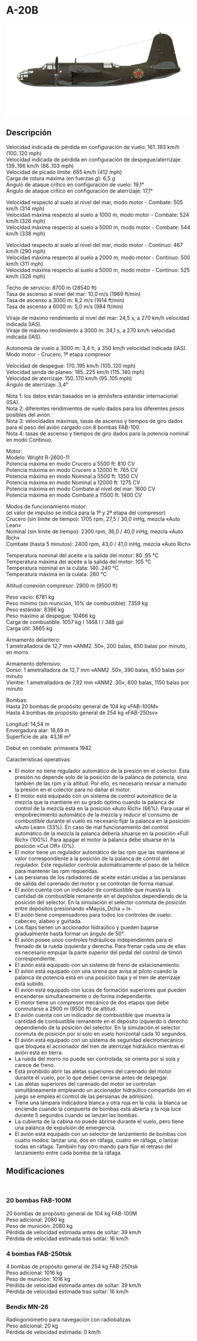 # A-20B  
  
![a20b](../images/a20b.png)  
  
## Descripción  
  
Velocidad indicada de pérdida en configuración de vuelo: 161..193 km/h (100..120 mph)  
Velocidad indicada de pérdida en configuración de despegue/aterrizaje: 139..166 km/h (86..103 mph)  
Velocidad de picado límite: 665 km/h (412 mph)  
Carga de rotura máxima (en fuerzas <i>g</i>): 6,5 <i>g</i>  
Ángulo de ataque crítico en configuración de vuelo: 19,1°  
Ángulo de ataque crítico en configuración de aterrizaje: 17,1°  
  
Velocidad respecto al suelo al nivel del mar, modo motor - Combate: 505 km/h (314 mph)  
Velocidad máxima respecto al suelo a 1000 m, modo motor - Combate: 524 km/h (326 mph)  
Velocidad máxima respecto al suelo a 5000 m, modo motor - Combate: 544 km/h (338 mph)  
  
Velocidad respecto al suelo al nivel del mar, modo motor - Continuo: 467 km/h (290 mph)  
Velocidad máxima respecto al suelo a 2000 m, modo motor - Continuo: 500 km/h (311 mph)  
Velocidad máxima respecto al suelo a 5000 m, modo motor - Continuo: 525 km/h (326 mph)  
  
Techo de servicio: 8700 m (28540 ft)  
Tasa de ascenso al nivel del mar: 10,0 m/s (1969 ft/min)  
Tasa de ascenso a 3000 m: 8,2 m/s (1614 ft/min)  
Tasa de ascenso a 6000 m: 5,0 m/s (984 ft/min)  
  
Viraje de máximo rendimiento al nivel del mar: 24,5 s, a 270 km/h velocidad indicada (IAS).  
Viraje de máximo rendimiento a 3000 m: 34,1 s, a 270 km/h velocidad indicada (IAS).  
  
Autonomía de vuelo a 3000 m: 3,4 h, a 350 km/h velocidad indicada (IAS). Modo motor - Crucero, 1ª etapa compresor  
  
Velocidad de despegue: 170..195 km/h (105..120 mph)  
Velocidad senda de planeo: 185..225 km/h (115..140 mph)  
Velocidad de aterrizaje: 150..170 km/h (95..105 mph)  
Ángulo de aterrizaje: 3,4°  
  
Nota 1: los datos están basados en la atmósfera estándar internacional (ISA).  
Nota 2: diferentes rendimientos de vuelo dados para los diferentes pesos posibles del avión.  
Nota 3: velocidades máximas, tasas de ascenso y tiempos de giro dados para el peso del avión cargado con 8 bombas FAB-100.  
Nota 4: tasas de ascenso y tiempos de giro dados para la potencia nominal en modo Continuo.  
  
Motor:  
Modelo: Wright R-2600-11  
Potencia máxima en modo Crucero a 5500 ft: 810 CV  
Potencia máxima en modo Crucero a 12000 ft: 765 CV  
Potencia máxima en modo Nominal a 5500 ft: 1350 CV  
Potencia máxima en modo Nominal a 12000 ft: 1275 CV  
Potencia máxima en modo Combate al nivel del mar: 1600 CV  
Potencia máxima en modo Combate a 11500 ft: 1400 CV  
  
Modos de funcionamiento motor:  
(el valor de impulso se indica para la 1ª y 2ª etapa del compresor)  
Crucero (sin límite de tiempo): 1705 rpm, 27,5 / 30,0 inHg, mezcla «Auto Lean»   
Nominal (sin límite de tiempo): 2300 rpm, 36,0 / 40,0 inHg, mezcla «Auto Rich»   
Combate (hasta 5 minutos): 2400 rpm, 43,0 / 41,0 inHg, mezcla «Auto Rich»   
  
Temperatura nominal del aceite a la salida del motor: 80..95 °C  
Temperatura máxima del aceite a la salida del motor: 105 °C  
Temperatura nominal en la culata: 140..240 °C  
Temperatura máxima en la culata: 260 °C  
  
Altitud conexión compresor: 2900 m (9500 ft)  
  
Peso vacío: 6781 kg  
Peso mínimo (sin munición, 10% de combustible): 7359 kg  
Peso estándar: 8366 kg  
Peso máximo al despegue: 10466 kg  
Carga de combustible: 1057 kg / 1468 l / 388 gal  
Carga útil: 3665 kg  
  
Armamento delantero:  
1 ametralladora de 12,7 mm «ANM2 .50», 200 balas, 850 balas por minuto, en morro  
  
Armamento defensivo:  
Dorso: 1 ametralladora de 12,7 mm «ANM2 .50», 390 balas, 850 balas por minuto  
Vientre: 1 ametralladora de 7,92 mm «ANM2 .30», 600 balas, 1150 balas por minuto  
  
Bombas:  
Hasta 20 bombas de propósito general de 104 kg «FAB-100M»  
Hasta 4 bombas de propósito general de 254 kg «FAB-250sv»  
  
Longitud: 14,54 m  
Envergadura alar: 18,69 m  
Superficie de ala: 43,18 m²  
  
Debut en combate: primavera 1942  
  
Características operativas:  
- El motor no tiene regulador automático de la presión en el colector. Esta presión no depende solo de la posición de la palanca de potencia, sino también de las rpm y la altitud. Por ello, es necesario revisar a menudo la presión en el colector para no dañar el motor.  
- El motor está equipado con un sistema de control automático de la mezcla que la mantiene en su grado óptimo cuando la palanca de control de la mezcla está en la posición «Auto Rich» (66%). Para usar el empobrecimiento automático de la mezcla y reducir el consumo de combustible durante el vuelo es necesario fijar la palanca en la posición «Auto Lean» (33%). En caso de mal funcionamiento del control automático de la mezcla la palanca debería situarse en la posición «Full Rich» (100%). Para apagar el motor la palanca debe situarse en la posición «Cut Off» (0%).  
- El motor tiene un regulador automático de las rpm que las mantiene al valor correspondiente a la posición de la palanca de control del regulador. Este regulador controla automáticamente el paso de la hélice para mantener las rpm requeridas.  
- Las persianas de los radiadores de aceite están unidas a las persianas de salida del carenado del motor y se controlan de forma manual.  
- El avión cuenta con un indicador de combustible que muestra la cantidad de combustible remanente en el depósitos dependiendo de la posición del selector. En la simulación el selector conmuta de posición entre depósitos presionando «Mayús_Dcha + I».  
- El avión tiene compensadores para todos los controles de vuelo: cabeceo, alabeo y guiñada.  
- Los flaps tienen un accionador hidraúlico y pueden bajarse gradualmente hasta formar un ángulo de 50°.  
- El avión posee unos controles hidráulicos independientes para el frenado de la rueda izquierda y derecha. Para frenar cada una de ellas es necesario empujar la parte superior del pedal del control de timón correspondiente.  
- El avión está equipado con un sistema de freno de estacionamiento.  
- El avión está equipado con una sirena que avisa al piloto cuando la palanca de potencia está en una posición baja y el tren de aterrizaje está subido.  
- El avión está equipado con luces de formación superiores que pueden encenderse simultáneamente o de forma independiente.  
- El motor tiene un compresor mecánico de dos etapas que debe conmutarse a 2900 m (9500 ft) de altitud.  
- El avión cuenta con un indicador de combustible que muestra la cantidad de combustible remanente en el depósito izquierdo o derecho dependiendo de la posición del selector. En la simulación el selector conmuta de posición por sí solo en vuelo horizontal cada 10 segundos.  
- El avión está equipado con un sistema de seguridad electromecánico que bloquea el accionador del tren de aterrizaje hidráulico mientras el avión está en tierra.  
- La rueda del morro no puede ser controlada; se orienta por sí sola y carece de freno.  
- Está prohibido abrir las aletas superiores del carenado del motor durante el vuelo, por lo que deben cerrarse antes de despegar.  
- Las aletas superiores del carenado del motor se controlan simultáneamente empleando un accionador hidraúlico compartido (en el juego se emplea el control de las persianas de admisión).  
- Tiene una lámpara indicadora blanca y otra roja en la cola: la blanca se enciende cuando la compuerta de bombas está abierta y la roja luce durante 5 segundos cuando se lanzan las bombas.  
- La cubierta de la cabina no puede abrirse durante el vuelo, pero tiene una palanca de expulsión de emergencia.  
- El avión está equipado con un selector de lanzamiento de bombas con cuatro modos: lanzar una, dos en ráfaga, cuatro en ráfaga, o lanzar todas en ráfaga. También hay otro mando para fijar el retraso del lanzamiento entre cada bomba de la ráfaga.  
  
## Modificaciones  
  ﻿
  
  
### 20 bombas FAB-100M  
  
20 bombas de propósito general de 104 kg FAB-100M  
Peso adicional: 2080 kg  
Peso de munición: 2080 kg  
Pérdida de velocidad estimada antes de soltar: 39 km/h  
Pérdida de velocidad estimada tras soltar: 16 km/h  ﻿
  
  
### 4 bombas FAB-250tsk  
  
4 bombas de propósito general de 254 kg FAB-250tsk  
Peso adicional: 1016 kg  
Peso de munición: 1016 kg  
Pérdida de velocidad estimada antes de soltar: 39 km/h  
Pérdida de velocidad estimada tras soltar: 16 km/h  ﻿
  
### Bendix MN-26  
  
Radiogoniómetro para navegación con radiobalizas  
Peso adicional: 20 kg  
Pérdida de velocidad estimada: 0 km/h  